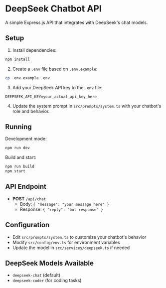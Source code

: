# DeepSeek Chatbot API

A simple Express.js API that integrates with DeepSeek's chat models.

## Setup

1. Install dependencies:
```bash
npm install
```

2. Create a `.env` file based on `.env.example`:
```bash
cp .env.example .env
```

3. Add your DeepSeek API key to the `.env` file:
```
DEEPSEEK_API_KEY=your_actual_api_key_here
```

4. Update the system prompt in `src/prompts/system.ts` with your chatbot's role and behavior.

## Running

Development mode:
```bash
npm run dev
```

Build and start:
```bash
npm run build
npm start
```

## API Endpoint

- **POST** `/api/chat`
  - Body: `{ "message": "your message here" }`
  - Response: `{ "reply": "bot response" }`

## Configuration

- Edit `src/prompts/system.ts` to customize your chatbot's behavior
- Modify `src/config/env.ts` for environment variables
- Update the model in `src/services/deepseek.ts` if needed

## DeepSeek Models Available

- `deepseek-chat` (default)
- `deepseek-coder` (for coding tasks)
